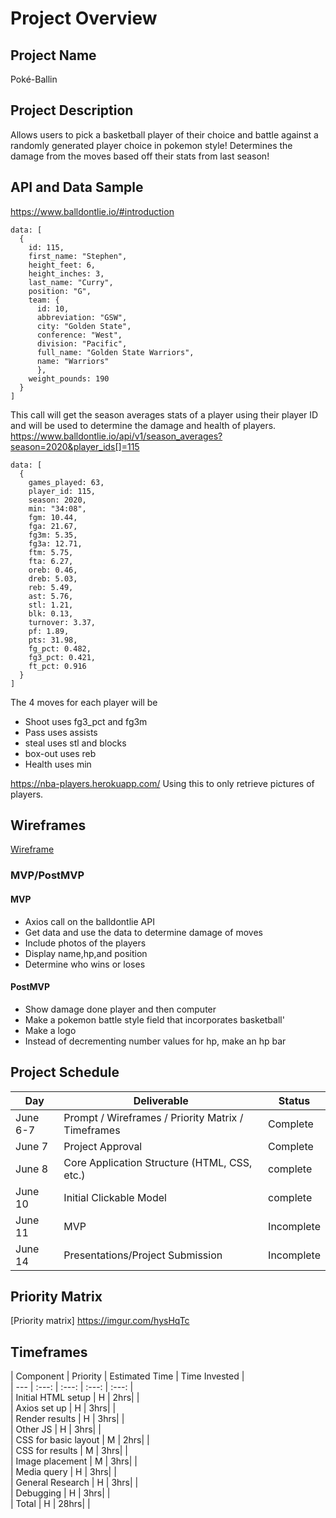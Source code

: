 # Project Overview
## Project Name
Poké-Ballin
## Project Description
Allows users to pick a basketball player of their choice and battle against a randomly generated player choice in pokemon style! Determines the damage from the moves based off their stats from last season!
## API and Data Sample
https://www.balldontlie.io/#introduction
``` 
data: [
  {
    id: 115,
    first_name: "Stephen",
    height_feet: 6,
    height_inches: 3,
    last_name: "Curry",
    position: "G",
    team: {
      id: 10,
      abbreviation: "GSW",
      city: "Golden State",
      conference: "West",
      division: "Pacific",
      full_name: "Golden State Warriors",
      name: "Warriors"
      },
    weight_pounds: 190
  }
]
```

This call will get the season averages stats of a player using their player ID and will be used to determine the damage and health of players.
https://www.balldontlie.io/api/v1/season_averages?season=2020&player_ids[]=115
```
data: [
  {
    games_played: 63,
    player_id: 115,
    season: 2020,
    min: "34:08",
    fgm: 10.44,
    fga: 21.67,
    fg3m: 5.35,
    fg3a: 12.71,
    ftm: 5.75,
    fta: 6.27,
    oreb: 0.46,
    dreb: 5.03,
    reb: 5.49,
    ast: 5.76,
    stl: 1.21,
    blk: 0.13,
    turnover: 3.37,
    pf: 1.89,
    pts: 31.98,
    fg_pct: 0.482,
    fg3_pct: 0.421,
    ft_pct: 0.916
  }
]
```

The 4 moves for each player will be 
- Shoot uses fg3_pct and fg3m
- Pass uses assists
- steal uses stl and blocks
- box-out uses reb
- Health uses min

https://nba-players.herokuapp.com/
Using this to only retrieve pictures of players.

## Wireframes
[Wireframe](https://imgur.com/bS4AJk5)
### MVP/PostMVP
#### MVP
- Axios call on the balldontlie API
- Get data and use the data to determine damage of moves
- Include photos of the players
- Display name,hp,and position
- Determine who wins or loses
#### PostMVP 
- Show damage done player and then computer
- Make a pokemon battle style field that incorporates basketball'
- Make a logo
- Instead of decrementing number values for hp, make an hp bar
## Project Schedule
|  Day | Deliverable | Status
|---|---| ---|
|June 6-7| Prompt / Wireframes / Priority Matrix / Timeframes | Complete
|June 7| Project Approval | Complete
|June 8| Core Application Structure (HTML, CSS, etc.) | complete
|June 10| Initial Clickable Model  | complete
|June 11| MVP | Incomplete
|June 14| Presentations/Project Submission | Incomplete
## Priority Matrix
[Priority matrix] https://imgur.com/hysHqTc

## Timeframes
| Component | Priority | Estimated Time | Time Invested |   
| --- | :---: |  :---: | :---: | :---: |  
| Initial HTML setup | H | 2hrs|  |  
| Axios set up | H | 3hrs|  |  
| Render results | H | 3hrs| |  
| Other JS | H | 3hrs|  |  
| CSS for basic layout | M | 2hrs|  |  
| CSS for results | M | 3hrs|  |  
| Image placement | M | 3hrs| |  
| Media query | H | 3hrs|  |  
| General Research | H | 3hrs|  |  
| Debugging | H | 3hrs|  |  
| Total | H | 28hrs|  |  

